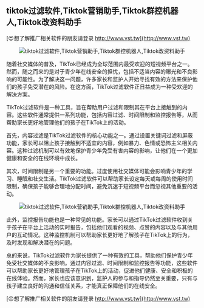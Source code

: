 ## **tiktok过滤软件,Tiktok营销助手,Tiktok群控机器人,Tiktok改资料助手**

[😍想了解推广相关软件的朋友请登录 http://www.vst.tw](http://www.vst.tw)

 <center><img src="https://vst.tw/MP4/tuiguang/png/5.png" alt="tiktok过滤软件,Tiktok营销助手,Tiktok群控机器人,Tiktok改资料助手"></center>

随着社交媒体的普及，TikTok已经成为全球范围内最受欢迎的短视频平台之一。然而，随之而来的是对于青少年在线安全的担忧，包括不适当内容的曝光和不良影响的可能性。为了解决这一问题，许多家长和监护人开始寻找有效的方法来保护他们的孩子免受潜在的风险。在这方面，TikTok过滤软件正日益成为一种受欢迎的解决方案。

TikTok过滤软件是一种工具，旨在帮助用户过滤和限制其在平台上接触到的内容。这些软件通常提供一系列功能，包括内容过滤、时间限制和监控报告等，从而帮助家长更好地管理他们的孩子在TikTok上的活动。

首先，内容过滤是TikTok过滤软件的核心功能之一。通过设置关键词过滤和屏蔽功能，家长可以阻止孩子接触到不适宜的内容，例如暴力、色情或恐怖主义相关内容。这种过滤机制可以有效地保护青少年免受有害内容的影响，让他们在一个更加健康和安全的在线环境中成长。

其次，时间限制是另一个重要的功能。过度使用社交媒体可能会影响青少年的学习、睡眠和社交生活。TikTok过滤软件可以帮助家长设定每天或每周的使用时间限制，确保孩子能够合理地分配时间，避免沉迷于短视频平台而忽视其他重要的活动。

 <center><img src="https://vst.tw/MP4/tuiguang/png/0.png" alt="tiktok过滤软件,Tiktok营销助手,Tiktok群控机器人,Tiktok改资料助手"></center>

此外，监控报告功能也是一种常见的功能。家长可以通过TikTok过滤软件收到关于孩子在平台上活动的实时报告，包括他们观看的视频、点赞的内容以及与其他用户的互动情况。这种监控机制可以帮助家长更好地了解孩子在TikTok上的行为，及时发现和解决潜在的问题。

总的来说，TikTok过滤软件为家长提供了一种有效的工具，帮助他们保护青少年免受社交媒体的不良影响。通过内容过滤、时间限制和监控报告等功能，这些软件可以帮助家长更好地管理孩子在TikTok上的活动，促进他们健康、安全和积极的在线体验。然而，家长也应该意识到，监护人的参与和指导仍然至关重要，只有与孩子建立良好的沟通和信任关系，才能真正保障他们的在线安全。

[😍想了解推广相关软件的朋友请登录 http://www.vst.tw](http://www.vst.tw)



